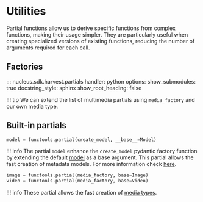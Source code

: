 # Utilities

Partial functions allow us to derive specific functions from complex functions, making their usage simpler. They are particularly useful when creating specialized versions of existing functions, reducing the number of arguments required for each call.

## Factories

::: nucleus.sdk.harvest.partials
    handler: python
    options:
      show_submodules: true
      docstring_style: sphinx
      show_root_heading: false

!!! tip
    We can extend the list of multimedia partials using `media_factory` and our own media type.

## Built-in partials

```python
model = functools.partial(create_model, __base__=Model)
```

!!! info
    The partial `model` enhance the `create_model` pydantic factory function by extending the default [model](./models.md#nucleus.sdk.harvest.Model) as a base argument. This partial allows the fast creation of metadata models. For more information check [here](https://docs.pydantic.dev/latest/usage/models/).

```python
image = functools.partial(media_factory, base=Image)
video = functools.partial(media_factory, base=Video)
```

!!! info
    These partial allows the fast creation of [media types](./media.md).

